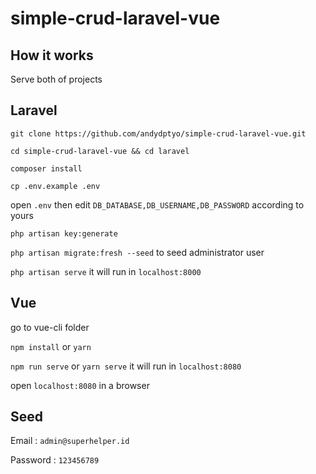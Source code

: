# simple-crud-laravel-vue

## How it works
Serve both of projects

## Laravel
`git clone https://github.com/andydptyo/simple-crud-laravel-vue.git`

`cd simple-crud-laravel-vue && cd laravel`

`composer install`

`cp .env.example .env`

open `.env` then edit `DB_DATABASE,DB_USERNAME,DB_PASSWORD` according to yours

`php artisan key:generate`

`php artisan migrate:fresh --seed` to seed administrator user

`php artisan serve` it will run in `localhost:8000`

## Vue
go to vue-cli folder

`npm install` or `yarn`

`npm run serve` or `yarn serve` it will run in `localhost:8080`

open `localhost:8080` in a browser

## Seed
Email : `admin@superhelper.id`

Password : `123456789`
